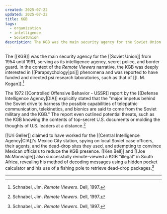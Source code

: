 ```yaml
---
created: 2025-07-22
updated: 2025-07-22
title: KGB
tags:
  - organization
  - intelligence
  - SovietUnion
description: The KGB was the main security agency for the Soviet Union from 1954 until 1991, serving as its intelligence agency, secret police, and border guard.
---
```


The [[KGB]] was the main security agency for the [[Soviet Union]] from 1954 until 1991, serving as its intelligence agency, secret police, and border guard. In the context of the *Remote Viewers* narrative, the KGB was deeply interested in [[Parapsychology|psi]] phenomena and was reported to have funded and directed psi research laboratories, such as that of [[I. M. Kogan]].[^1]

The 1972 [[Controlled Offensive Behavior - USSR]] report by the [[Defense Intelligence Agency|DIA]] explicitly stated that the "major impetus behind the Soviet drive to harness the possible capabilities of telepathic communication, telekinetics, and bionics are said to come from the Soviet military and the KGB." The report even outlined potential threats, such as the KGB knowing the contents of top-secret U.S. documents or molding the thoughts of U.S. leaders at a distance.[^1]

[[Uri Geller]] claimed to have worked for the [[Central Intelligence Agency|CIA]]'s Mexico City station, spying on local Soviet case officers, their agents, and the dead-drop sites they used, and attempting to convince Mexican officials to reduce the KGB presence. [[Ken Bell]] and [[Joe McMoneagle]] also successfully remote-viewed a KGB "illegal" in South Africa, revealing his method of decoding messages using a hidden pocket calculator and his use of a fishing pole to retrieve dead-drop packages.[^1]

---

[^1]: Schnabel, Jim. *Remote Viewers*. Dell, 1997.